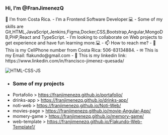 <h3>Hi, I’m @FranJimenezQ</h3> 👋 I’m from Costa Rica.
- I’m a Frontend Software Developer.💻
- Some of my skills are 
Git,HTML,JavaScript,Jenkins,Figma,Docker,CSS,Bootstrap,Angular,MongoDB,PHP,React and TypeScript.
<!---
[![Skills](https://devicons.dev.br/icons?icon=Git,HTML,JavaScript,Jenkins,Figma,Docker,CSS,Bootstrap,Angular,MongoDB,PHP,React,TypeScript,Wordpress&theme=dark)](https://devicons.dev.br/)
--->
- I’m looking to collaborate on Web projects to get experience and have fun learning more.💻
- 📫 How to reach me?
- 📳 This is my CellPhone number from Costa Rica: 506-83134884.
- ✉ This is my Email: flakundo@gmail.com 
- 🔗 This is my linkedin link: https://www.linkedin.com/in/francisco-jimenez-quesada/

![HTML-CSS-JS](https://user-images.githubusercontent.com/37299077/130842241-346d0d13-8cb8-474f-8b13-8049e50b7d4b.jpg)

- <h3>Some of my projects </h3>
- Portafolio > https://franjimenezq.github.io/portafolio/
- drinks-app > https://franjimenezq.github.io/drinks-app/
- noti-web > https://franjimenezq.github.io/Noti-Web/
- movies-page > https://franjimenezq.github.io/movie-Angular-App/
- momery-game > https://franjimenezq.github.io/memory-game/
- web-template > https://franjimenezq.github.io/Flakundo-Web-Template1/



<!---
FranJimenezQ/FranJimenezQ is a ✨ special ✨ repository because its `README.md` (this file) appears on your GitHub profile.
You can click the Preview link to take a look at your changes.
--->
